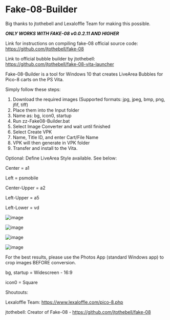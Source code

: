 # Fake-08-Builder

Big thanks to jtothebell and Lexaloffle Team for making this possible.

***ONLY WORKS WITH FAKE-08 v0.0.2.11 AND HIGHER***

Link for instructions on compiling fake-08 official source code: https://github.com/jtothebell/fake-08

Link to official bubble builder by jtothebell: https://github.com/jtothebell/fake-08-vita-launcher

Fake-08-Builder is a tool for Windows 10 that creates LiveArea Bubbles for Pico-8 carts on the PS Vita.

Simply follow these steps:
1) Download the required images (Supported formats: jpg, jpeg, bmp, png, jfif, tiff)
2) Place them into the Input folder 
3) Name as: bg, icon0, startup 
4) Run zz-Fake08-Builder.bat 
5) Select Image Converter and wait until finished
6) Select Create VPK
7) Name, Title ID, and enter Cart/File Name
8) VPK will then generate in VPK folder
9) Transfer and install to the Vita.

Optional: Define LiveArea Style available. See below:

Center =       a1

Left =         psmobile

Center-Upper = a2

Left-Upper =   a5

Left-Lower =   vd



![image](https://user-images.githubusercontent.com/81541725/124622080-ca6bb500-de48-11eb-9f7f-367218a816a5.png)

![image](https://user-images.githubusercontent.com/81541725/124610300-647a3000-de3e-11eb-8a51-2c5255e6ce31.png)

![image](https://user-images.githubusercontent.com/81541725/124622007-b922a880-de48-11eb-9052-a07699425ca6.png)

![image](https://user-images.githubusercontent.com/81541725/124622299-fd15ad80-de48-11eb-9fe2-86e9dccd2f9e.png)



For the best results, please use the Photos App (standard Windows app) to crop images BEFORE conversion.

bg, startup = Widescreen - 16:9

icon0 = Square

Shoutouts:

Lexaloffle Team: https://www.lexaloffle.com/pico-8.php

jtothebell: Creator of Fake-08 - https://github.com/jtothebell/fake-08




